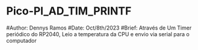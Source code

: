 # Pico-PI_AD_TIM_PRINTF

#Author: Dennys Ramos
#Date: Oct/8th/2023
#Brief: Através de Um Timer periódico do RP2040, Leio a temperatura da CPU e envio via serial para o computador